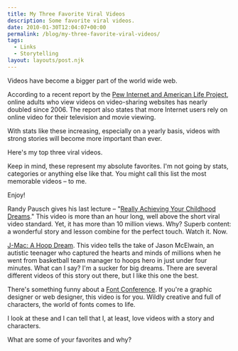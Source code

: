 ```yaml
---
title: My Three Favorite Viral Videos
description: Some favorite viral videos.
date: 2010-01-30T12:04:07+00:00
permalink: /blog/my-three-favorite-viral-videos/
tags:
  - Links
  - Storytelling
layout: layouts/post.njk
---
```


Videos have become a bigger part of the world wide web.

According to a recent report by the [Pew Internet and American Life Project](http://www.pewinternet.org/Reports/2009/13--The-Audience-for-Online-VideoSharing-Sites-Shoots-Up/1-Overview/The-share-of-online-adults-who-watch-videos-on-videosharing-sites-has-nearly-doubled-since-2006.aspx?r=1), online adults who view videos on video-sharing websites has nearly doubled since 2006. The report also states that more Internet users rely on online video for their television and movie viewing.

With stats like these increasing, especially on a yearly basis, videos with strong stories will become more important than ever.

Here's my top three viral videos.

Keep in mind, these represent my absolute favorites. I'm not going by stats, categories or anything else like that. You might call this list the most memorable videos – to me.

Enjoy!

Randy Pausch gives his last lecture – "[Really Achieving Your Childhood Dreams](http://www.youtube.com/watch?v=ji5_MqicxSo)."
This video is more than an hour long, well above the short viral video standard. Yet, it has more than 10 million views. Why? Superb content: a wonderful story and lesson combine for the perfect touch. Watch it. Now.

[J-Mac: A Hoop Dream](http://www.youtube.com/watch?v=ngzyhnkT_jY).
This video tells the take of Jason McElwain, an autistic teenager who captured the hearts and minds of millions when he went from basketball team manager to hoops hero in just under four minutes. What can I say? I'm a sucker for big dreams. There are several different videos of this story out there, but I like this one the best.

There's something funny about a [Font Conference](http://www.collegehumor.com/video:1823766).
If you're a graphic designer or web designer, this video is for you. Wildly creative and full of characters, the world of fonts comes to life.

I look at these and I can tell that I, at least, love videos with a story and characters.

What are some of your favorites and why?
